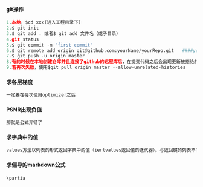 #### git操作
```python
1.本地，$cd xxx(进入工程目录下)
2.$ git init
3.$ git add . 或者$ git add 文件名（或子目录）
4.git status
5.$ git commit -m "first commit"
6.$ git remote add origin git@github.com:yourName/yourRepo.git   ####yourName是Github的账号，而yourRepo是在Github上 面给新建的远程仓库取的名字。
7.$ git push -u origin master
8.有的时候在本地创建仓库并且连接了github的远程库后，在提交代码之后会出现更新被拒绝的错误。使用$git pull origin master
9.若再次失败，使用$git pull origin master --allow-unrelated-histories
```


#### 求各层梯度
```cmd
一定要在每次使用optimizer之后
```

#### PSNR出现负值
```cmd
那就是公式弄错了
```

#### 求字典中的值
```cmd
values方法以列表的形式返回字典中的值（iertvalues返回值的迭代器）。与返回键的列表不同的是，返回值的列表中可以包含重复的元素
```

#### 求偏导的markdown公式
```cmd
\partia
```
